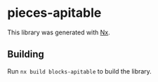 # pieces-apitable

This library was generated with [Nx](https://nx.dev).

## Building

Run `nx build blocks-apitable` to build the library.
